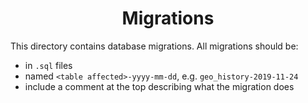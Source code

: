 <h1 align='center'>Migrations</h1>

This directory contains database migrations. All migrations should be:
- in `.sql` files
- named `<table affected>-yyyy-mm-dd`, e.g. `geo_history-2019-11-24`
- include a comment at the top describing what the migration does
